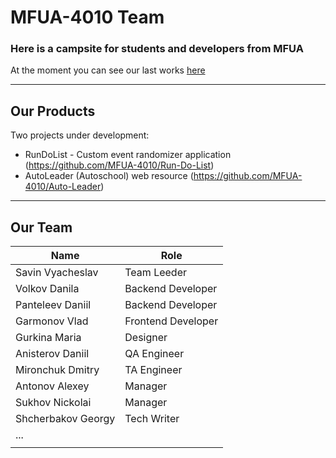 # MFUA-4010 Team


### Here is a campsite for students and developers from MFUA
At the moment you can see our last works [here](https://mfua-4010.github.io/public/)


---
## Our Products

Two projects under development:
- RunDoList - Custom event randomizer application
(https://github.com/MFUA-4010/Run-Do-List)
- AutoLeader (Autoschool) web resource 
(https://github.com/MFUA-4010/Auto-Leader)


---
## Our Team

| Name               | Role               |
|--------------------|--------------------|
| Savin Vyacheslav   | Team Leeder        |
| Volkov Danila      | Backend Developer  |
| Panteleev Daniil   | Backend Developer  |
| Garmonov Vlad      | Frontend Developer |
| Gurkina Maria      | Designer           |
| Anisterov Daniil   | QA Engineer        |
| Mironchuk Dmitry   | TA Engineer        |
| Antonov Alexey     | Manager            |
| Sukhov Nickolai    | Manager            |
| Shcherbakov Georgy | Tech Writer        |
| ...                |                    |
|                    |                    |

